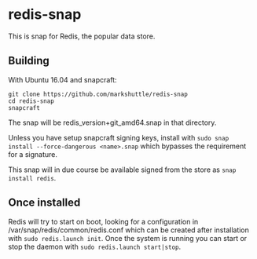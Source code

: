 # redis-snap

This is snap for Redis, the popular data store.

## Building

With Ubuntu 16.04 and snapcraft:

```
git clone https://github.com/markshuttle/redis-snap
cd redis-snap
snapcraft
```

The snap will be redis_version+git_amd64.snap in that directory.

Unless you have setup snapcraft signing keys, install with
`sudo snap install --force-dangerous <name>.snap` which bypasses
the requirement for a signature.

This snap will in due course be available signed from the store as
`snap install redis`.

## Once installed

Redis will try to start on boot, looking for a configuration in
/var/snap/redis/common/redis.conf which can be created after installation
with `sudo redis.launch init`. Once the system is running you can start or
stop the daemon with `sudo redis.launch start|stop`.
